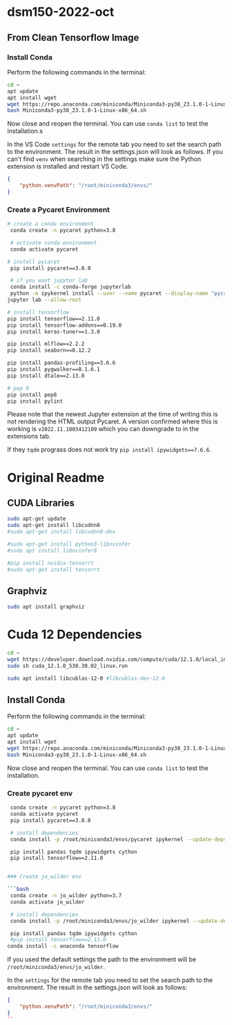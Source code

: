 # dsm150-2022-oct


## From Clean Tensorflow Image

### Install Conda

Perform the following commands in the terminal:

```bash
cd ~
apt update
apt install wget
wget https://repo.anaconda.com/miniconda/Miniconda3-py38_23.1.0-1-Linux-x86_64.sh
bash Miniconda3-py38_23.1.0-1-Linux-x86_64.sh
```

Now close and reopen the terminal. You can use `conda list` to test the installation.s

In the VS Code `settings` for the remote tab you need to set the search path to the environment. The result in the settings.json will look as follows. If you can't find `venv` when searching in the settings make sure the Python extension is installed and restart VS Code.

```json
{
    "python.venvPath": "/root/miniconda3/envs/"
}
```

### Create a Pycaret Environment

```bash
# create a conda environment
 conda create -n pycaret python=3.8

 # activate conda environment
 conda activate pycaret

# install pycaret
 pip install pycaret==3.0.0

 # if you want jupyter lab
 conda install -c conda-forge jupyterlab
 python -m ipykernel install --user --name pycaret --display-name "pycaret"
jupyter lab --allow-root

# install tensorflow
pip install tensorflow==2.11.0
pip install tensorflow-addons==0.19.0
pip install keras-tuner==1.3.0

pip install mlflow==2.2.2
pip install seaborn==0.12.2

pip install pandas-profiling==3.6.6
pip install pygwalker==0.1.6.1
pip install dtale==2.13.0

# pep 8
pip install pep8
pip install pylint
```

Please note that the newest Jupyter extension at the time of writing this is not rendering the HTML output Pycaret. A version confirmed where this is working is `v2022.11.1003412109` which you can downgrade to in the extensions tab.

If they `tqdm` prograss does not work try `pip install ipywidgets==7.6.6`.


# Original Readme

## CUDA Libraries

```bash
sudo apt-get update
sudo apt-get install libcudnn8
#sudo apt-get install libcudnn8-dev

#sudo apt-get install python3-libnvinfer
#sudo apt install libnvinfer8

#pip install nvidia-tensorrt
#sudo apt-get install tensorrt
```

## Graphviz

```bash
sudo apt install graphviz
```

# Cuda 12 Dependencies

```bash
cd ~
wget https://developer.download.nvidia.com/compute/cuda/12.1.0/local_installers/cuda_12.1.0_530.30.02_linux.run
sudo sh cuda_12.1.0_530.30.02_linux.run
```

```bash
sudo apt install libcublas-12-0 #libcublas-dev-12-0
```

## Install Conda

Perform the following commands in the terminal:

```bash
cd ~
apt update
apt install wget
wget https://repo.anaconda.com/miniconda/Miniconda3-py38_23.1.0-1-Linux-x86_64.sh
bash Miniconda3-py38_23.1.0-1-Linux-x86_64.sh
```

Now close and reopen the terminal. You can use `conda list` to test the installation.

### Create pycaret env

```bash
 conda create -n pycaret python=3.8
 conda activate pycaret
 pip install pycaret==3.0.0

 # install dependencies
 conda install -p /root/miniconda3/envs/pycaret ipykernel --update-deps --force-reinstall

 pip install pandas tqdm ipywidgets cython
 pip install tensorflow==2.11.0
```

```bash

### Create jo_wilder env

```bash
 conda create -n jo_wilder python=3.7
 conda activate jo_wilder

 # install dependencies
 conda install -p /root/miniconda3/envs/jo_wilder ipykernel --update-deps --force-reinstall

 pip install pandas tqdm ipywidgets cython
 #pip install tensorflow==2.11.0
conda install -c anaconda tensorflow
```

If you used the default settings the path to the environment will be `/root/miniconda3/envs/jo_wilder`.

In the `settings` for the remote tab you need to set the search path to the environment.
The result in the settings.json will look as follows:

```json
{
    "python.venvPath": "/root/miniconda3/envs/"
}
``
